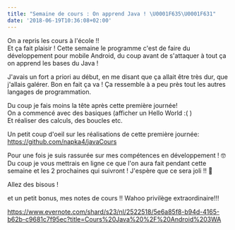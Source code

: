 ```yaml
---
title: "Semaine de cours : On apprend Java ! \U0001F635\U0001F631"
date: '2018-06-19T10:36:08+02:00'
---
```

On a repris les cours à l'école !! \
Et ça fait plaisir ! Cette semaine le programme c'est de faire du développement pour mobile Android, du coup avant de s'attaquer à tout ça on apprend les bases du Java !

J'avais un fort a priori au début, en me disant que ça allait être très dur, que j'allais galérer. Bon en fait ça va ! Ça ressemble à a peu près tout les autres langages de programmation. 

Du coup je fais moins la tête après cette première journée!\
On a commencé avec des basiques (afficher un Hello World :( )\
Et réaliser des calculs, des boucles etc.

Un petit coup d'oeil sur les réalisations de cette première journée:\
<https://github.com/napka4/javaCours>

Pour une fois je suis rassurée sur mes compétences en développement ! 🤓\
Du coup je vous mettrais en ligne ce que l'on aura fait pendant cette semaine et les 2 prochaines qui suivront ! J'espère que ce sera joli !! 💖

Allez des bisous !

et un petit bonus, mes notes de cours !! Wahoo privilège extraordinaire!!!

<https://www.evernote.com/shard/s23/nl/2522518/5e6a85f8-b94d-4165-b62b-c9681c7f95ec?title=Cours%20Java%20%2F%20Android%203WA>
